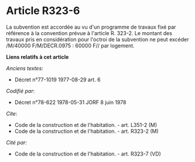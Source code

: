 # Article R323-6

La subvention est accordée au vu d'un programme de travaux fixé par référence à la convention prévue à l'article R. 323-2. Le
montant des travaux pris en considération pour l'octroi de la subvention ne peut excéder /M/40000 F/M/DECR.0975 : 60000 F//
par logement.

**Liens relatifs à cet article**

_Anciens textes_:

  - Décret n°77-1019 1977-08-29 art. 6

_Codifié par_:

  - Décret n°78-622 1978-05-31 JORF 8 juin 1978

_Cite_:

  - Code de la construction et de l'habitation. - art. L351-2 (M)
  - Code de la construction et de l'habitation. - art. R323-2 (M)

_Cité par_:

  - Code de la construction et de l'habitation. - art. R323-7 (VD)
